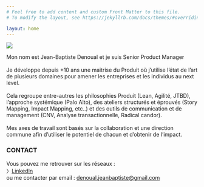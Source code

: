 ```yaml
---
# Feel free to add content and custom Front Matter to this file.
# To modify the layout, see https://jekyllrb.com/docs/themes/#overriding-theme-defaults

layout: home
---
```


<div class="page-title">
  <img src="{{ '/assets/images/home_title.svg' | relative_url }}">
</div>

Mon nom est Jean-Baptiste Denoual et je suis <span class="highlight">Senior Product Manager</span><br /><br />
Je développe depuis +10 ans une maitrise du Produit où j’utilise l’état de l’art de plusieurs domaines pour amener les entreprises et les individus au next level.<br /><br />
Cela regroupe entre-autres les philosophies Produit (Lean, Agilité, JTBD), l’approche systémique (Palo Alto), des ateliers structurés et éprouvés (Story Mapping, Impact Mapping, etc..) et des outils de communication et de management (CNV, Analyse transactionnelle, Radical candor).<br /><br />
Mes axes de travail sont basés sur la collaboration et une direction commune afin d’utiliser le potentiel de chacun et d’obtenir de l’impact.




### <span class="dark">CONTACT</span> ###

Vous pouvez me retrouver sur les réseaux :<br />
〉<a href="https://www.linkedin.com/in/jean-baptiste-denoual-3a4b4232/" class="link dark-link">LinkedIn</a><br />
ou me contacter par email : <a href="mailto:denoual.jeanbaptiste@gmail.com" class="link dark-link">denoual.jeanbaptiste@gmail.com</a>
